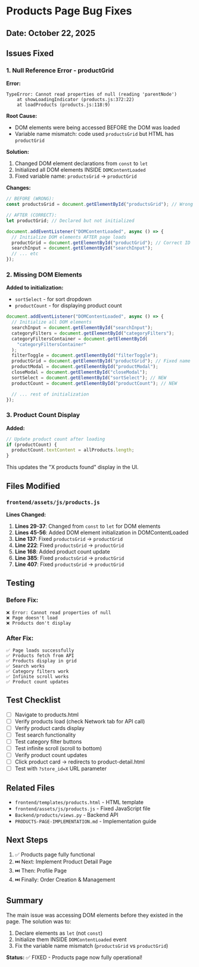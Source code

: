 # Products Page Bug Fixes

## Date: October 22, 2025

## Issues Fixed

### 1. **Null Reference Error - productGrid**

**Error:**

```
TypeError: Cannot read properties of null (reading 'parentNode')
    at showLoadingIndicator (products.js:372:22)
    at loadProducts (products.js:118:9)
```

**Root Cause:**

- DOM elements were being accessed BEFORE the DOM was loaded
- Variable name mismatch: code used `productsGrid` but HTML has `productGrid`

**Solution:**

1. Changed DOM element declarations from `const` to `let`
2. Initialized all DOM elements INSIDE `DOMContentLoaded`
3. Fixed variable name: `productsGrid` → `productGrid`

**Changes:**

```javascript
// BEFORE (WRONG):
const productsGrid = document.getElementById("productsGrid"); // Wrong ID!

// AFTER (CORRECT):
let productGrid; // Declared but not initialized

document.addEventListener("DOMContentLoaded", async () => {
  // Initialize DOM elements AFTER page loads
  productGrid = document.getElementById("productGrid"); // Correct ID
  searchInput = document.getElementById("searchInput");
  // ... etc
});
```

### 2. **Missing DOM Elements**

**Added to initialization:**

- `sortSelect` - for sort dropdown
- `productCount` - for displaying product count

```javascript
document.addEventListener("DOMContentLoaded", async () => {
  // Initialize all DOM elements
  searchInput = document.getElementById("searchInput");
  categoryFilters = document.getElementById("categoryFilters");
  categoryFiltersContainer = document.getElementById(
    "categoryFiltersContainer"
  );
  filterToggle = document.getElementById("filterToggle");
  productGrid = document.getElementById("productGrid"); // Fixed name
  productModal = document.getElementById("productModal");
  closeModal = document.getElementById("closeModal");
  sortSelect = document.getElementById("sortSelect"); // NEW
  productCount = document.getElementById("productCount"); // NEW

  // ... rest of initialization
});
```

### 3. **Product Count Display**

**Added:**

```javascript
// Update product count after loading
if (productCount) {
  productCount.textContent = allProducts.length;
}
```

This updates the "X products found" display in the UI.

## Files Modified

### `frontend/assets/js/products.js`

**Lines Changed:**

1. **Lines 29-37**: Changed from `const` to `let` for DOM elements
2. **Lines 45-56**: Added DOM element initialization in DOMContentLoaded
3. **Line 137**: Fixed `productsGrid` → `productGrid`
4. **Line 222**: Fixed `productsGrid` → `productGrid`
5. **Line 168**: Added product count update
6. **Line 385**: Fixed `productsGrid` → `productGrid`
7. **Line 407**: Fixed `productsGrid` → `productGrid`

## Testing

### Before Fix:

```
❌ Error: Cannot read properties of null
❌ Page doesn't load
❌ Products don't display
```

### After Fix:

```
✅ Page loads successfully
✅ Products fetch from API
✅ Products display in grid
✅ Search works
✅ Category filters work
✅ Infinite scroll works
✅ Product count updates
```

## Test Checklist

- [ ] Navigate to products.html
- [ ] Verify products load (check Network tab for API call)
- [ ] Verify product cards display
- [ ] Test search functionality
- [ ] Test category filter buttons
- [ ] Test infinite scroll (scroll to bottom)
- [ ] Verify product count updates
- [ ] Click product card → redirects to product-detail.html
- [ ] Test with `?store_id=X` URL parameter

## Related Files

- `frontend/templates/products.html` - HTML template
- `frontend/assets/js/products.js` - Fixed JavaScript file
- `Backend/products/views.py` - Backend API
- `PRODUCTS-PAGE-IMPLEMENTATION.md` - Implementation guide

## Next Steps

1. ✅ Products page fully functional
2. ⏭️ Next: Implement Product Detail Page
3. ⏭️ Then: Profile Page
4. ⏭️ Finally: Order Creation & Management

## Summary

The main issue was accessing DOM elements before they existed in the page. The solution was to:

1. Declare elements as `let` (not `const`)
2. Initialize them INSIDE `DOMContentLoaded` event
3. Fix the variable name mismatch (`productsGrid` vs `productGrid`)

**Status:** ✅ FIXED - Products page now fully operational!
